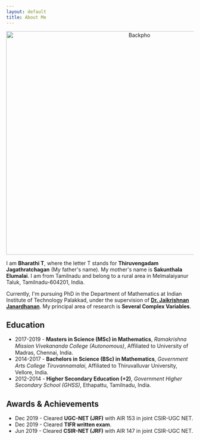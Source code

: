 ```yaml
---
layout: default
title: About Me
---
```

<p align="center">
 <img src="Backpho.png" alt="Backpho" width="700" height="600"/>
 </p>

I am **Bharathi T**, where the letter T stands for **Thiruvengadam Jagathratchagan** (My father's name). My mother's name is **Sakunthala Elumalai**. I am from Tamilnadu and belong to a rural area in Melmalaiyanur Taluk, Tamilnadu-604201, India. 

 Currently, I'm pursuing PhD in the Department of Mathematics at Indian Institute of Technology Palakkad, under the supervision of  [**Dr. Jaikrishnan Janardhanan**](https://jaikrishnanj.github.io/). My principal area of research is **Several Complex Variables**.  

## Education 
- 2017-2019 - **Masters in Science (MSc) in Mathematics**, _Ramakrishna Mission Vivekananda College (Autonomous)_, Aﬃliated to University of Madras, Chennai, India.
- 2014-2017 - **Bachelors in Science (BSc) in Mathematics**, _Government Arts College Tiruvannamalai_, Aﬃliated to Thiruvalluvar University, Vellore, India.
- 2012-2014 - **Higher Secondary Education (+2)**, _Government Higher Secondary School (GHSS)_, Ethapattu, Tamilnadu, India.

## Awards & Achievements
- Dec 2019 - Cleared **UGC-NET (JRF)** with AIR 153 in joint CSIR-UGC NET.  
- Dec 2019 - Cleared **TIFR written exam**.
- Jun 2019  - Cleared  **CSIR-NET (JRF)** with AIR 147 in joint CSIR-UGC NET. 

